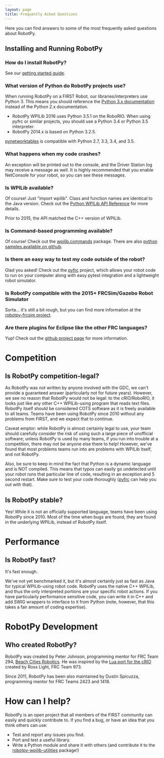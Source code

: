 ```yaml
---
layout: page
title: Frequently Asked Questions
---
```


Here you can find answers to some of the most frequently asked questions about RobotPy.

## Installing and Running RobotPy

### How do I install RobotPy?

See our [getting started guide](http://robotpy.readthedocs.org/en/latest/getting_started.html).

### What version of Python do RobotPy projects use?

When running RobotPy on a FIRST Robot, our libraries/interpreters use Python 3.  This means you should reference the [Python 3.x documentation](http://docs.python.org/py3k/) instead of the Python 2.x documentation.

* RobotPy WPILib 2016 uses Python 3.5.1 on the RoboRIO. When using pyfrc or similar projects, you should use a Python 3.4 or Python 3.5 interpreter.
* RobotPy 2014.x is based on Python 3.2.5.

[pynetworktables](https://github.com/robotpy/pynetworktables) is compatible with Python 2.7, 3.3, 3.4, and 3.5. 


### What happens when my code crashes?

An exception will be printed out to the console, and the Driver Station log may receive a message as well. It is highly recommended that you enable NetConsole for your robot, so you can see these messages.

### Is WPILib available?

Of course!  Just "import wpilib". Class and function names are identical to the Java version. Check out the [Python WPILib API Reference](http://robotpy.readthedocs.org/en/latest/wpilib.html) for more details.

Prior to 2015, the API matched the C++ version of WPILib.

### Is Command-based programming available?

Of course! Check out the [wpilib.commands](http://robotpy.readthedocs.org/en/latest/wpilib.command.html) package. There are also [python samples available on github](https://github.com/robotpy/robotpy-wpilib/tree/master/examples/command-based).

### Is there an easy way to test my code outside of the robot?

Glad you asked! Check out the [pyfrc](http://github.com/robotpy/pyfrc) project, which allows your robot code to run on your computer along with easy pytest integration and a lightweight robot simulator.

### Is RobotPy compatible with the 2015+ FRCSim/Gazebo Robot Simulator

Sorta... it's still a bit rough, but you can find more information at the [robotpy-frcsim project](https://github.com/robotpy/robotpy-frcsim).

### Are there plugins for Eclipse like the other FRC languages?

Yup! Check out the [github project page](https://github.com/robotpy/robotpy-eclipse-plugins) for more information.

# Competition

## Is RobotPy competition-legal?

As RobotPy was not written by anyone involved with the GDC, we can't provide a guaranteed answer (particularly not for future years).  However, we see no reason that RobotPy would not be legal: to the cRIO/RoboRIO, it looks just like any other C++ WPILib-using program that reads text files.  RobotPy itself should be considered COTS software as it is freely available to all teams. Teams have been using RobotPy since 2010 without any problems from FIRST, and we expect that to continue.

Caveat emptor: while RobotPy is almost certainly legal to use, your team should carefully consider the risk of using such a large piece of unofficial software; unless RobotPy is used by many teams, if you run into trouble at a competition, there may not be anyone else there to help! However, we've found that most problems teams run into are problems with WPILib itself, and not RobotPy.

Also, be sure to keep in mind the fact that Python is a dynamic language and is NOT compiled.  This means that typos can easily go undetected until your robot runs that particular line of code, resulting in an exception and 5 second restart.  Make sure to test your code thoroughly ([pyfrc](http://github.com/robotpy/pyfrc) can help you out with that). 

## Is RobotPy stable?

Yes! While it is not an officially supported language, teams have been using RobotPy since 2010. Most of the time when bugs are found, they are found in the underlying WPILib, instead of RobotPy itself.

# Performance

## Is RobotPy fast?

It's fast enough.

We've not yet benchmarked it, but it's almost certainly just as fast as Java for typical WPILib-using robot code.  RobotPy uses the native C++ WPILib, and thus the only interpreted portions are your specific robot actions.  If you have particularly performance sensitive code, you can write it in C++ and add SWIG wrappers to interface to it from Python (note, however, that this takes a fair amount of coding expertise).

# RobotPy Development

## Who created RobotPy?

RobotPy was created by Peter Johnson, programming mentor for FRC Team 294, [Beach Cities Robotics](http://www.bcrobotics.org/).  He was inspired by the [Lua port for the cRIO](http://redmine.zombiezen.com/projects/greyhoundlua/) created by Ross Light, FRC Team 973.

Since 2011, RobotPy has been also maintained by Dustin Spicuzza, programming mentor for FRC Teams 2423 and 1418.

# How can I help?

RobotPy is an open project that all members of the FIRST community can easily and quickly contribute to. If you find a bug, or have an idea that you think others can use:

* Test and report any issues you find.
* Port and test a useful library.
* Write a Python module and share it with others (and contribute it to the [robotpy-wpilib-utilities](https://github.com/robotpy/robotpy-wpilib-utilities) package!)
